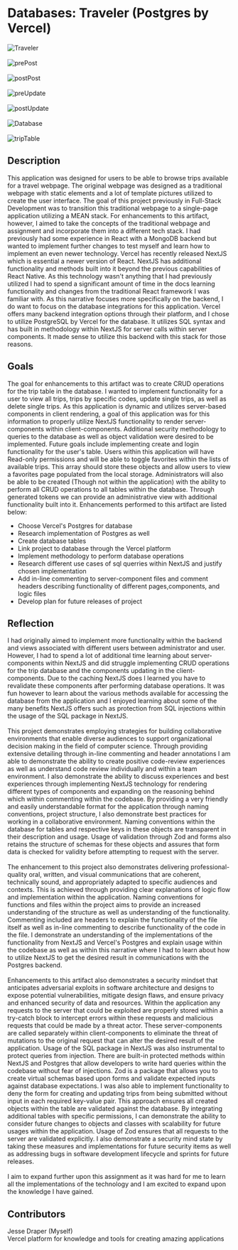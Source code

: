 
# Databases: Traveler (Postgres by Vercel)
![Traveler](./travelerPictures/1.png)<br/><br/>
![prePost](./travelerPictures/prePost.png) <br/><br/>
![postPost](./travelerPictures/postPost.png) <br/><br/>
![preUpdate](./travelerPictures/preUpdate.png) <br/><br/>
![postUpdate](./travelerPictures/postUpdate.png) <br/><br/>
![Database](./travelerPictures/database.png)<br/><br/>
![tripTable](./travelerPictures/tripTable.png)

## Description

This application was designed for users to be able to browse trips available for a travel webpage. The original webpage was designed as a traditional webpage with static elements and a lot of template pictures utilized to create the user interface. The goal of this project previously in Full-Stack Development was to transition this traditional webpage to a single-page application utilizing a MEAN stack. For enhancements to this artifact, however, I aimed to take the concepts of the traditional webpage and assignment and incorporate them into a different tech stack. I had previously had some experience in React with a MongoDB backend but wanted to implement further changes to test myself and learn how to implement an even newer technology. Vercel has recently released NextJS which is essential a newer version of React. NextJS has additional functionality and methods built into it beyond the previous capabilities of React Native. As this technology wasn't anything that I had previously utilized I had to spend a significant amount of time in the docs learning functionality and changes from the traditional React framework I was familiar with. As this narrative focuses more specifically on the backend, I do want to focus on the database integrations for this application. Vercel offers many backend integration options through their platform, and I chose to utilize PostgreSQL by Vercel for the database. It utilizes SQL syntax and has built in methodology within NextJS for server calls within server components. It made sense to utilize this backend with this stack for those reasons. 

## Goals

The goal for enhancements to this artifact was to create CRUD operations for the trip table in the database. I wanted to implement functionality for a user to view all trips, trips by specific codes, update single trips, as well as delete single trips. As this application is dynamic and utilizes server-based components in client rendering, a goal of this application was for this information to properly utilize NextJS functionality to render server-components within client-components. Additional security methodology to queries to the database as well as object validation were desired to be implemented. Future goals include implementing create and login functionality for the user's table. Users within this application will have Read-only permissions and will be able to toggle favorites within the lists of available trips. This array should store these objects and allow users to view a favorites page populated from the local storage. Administrators will also be able to be created (Though not within the application) with the ability to perform all CRUD operations to all tables within the database. Through generated tokens we can provide an administrative view with additional functionality built into it. Enhancements performed to this artifact are listed below: 
<ul>
  <li>Choose Vercel's Postgres for database</li>
  <li>Research implementation of Postgres as well</li>
  <li>Create database tables</li>
  <li>Link project to database through the Vercel platform</li>
  <li>Implement methodology to perform database operations</li>
  <li>Research different use cases of sql querries within NextJS and justify chosen implementation</li>
  <li>Add in-line commenting to server-component files and comment headers describing functionality of different pages,components, and logic files</li>
  <li>Develop plan for future releases of project</li>
</ul>

## Reflection

I had originally aimed to implement more functionality within the backend and views associated with different users between administrator and user. However, I had to spend a lot of additional time learning about server-components within NextJS and did struggle implementing CRUD operations for the trip database and the components updating in the client-components. Due to the caching NextJS does I learned you have to revalidate these components after performing database operations. It was fun however to learn about the various methods available for accessing the database from the application and I enjoyed learning about some of the many benefits NextJS offers such as protection from SQL injections within the usage of the SQL package in NextJS.<br/><br/>
This project demonstrates employing strategies for building collaborative environments that enable diverse audiences to support organizational decision making in the field of computer science. Through providing extensive detailing through in-line commenting and header annotations I am able to demonstrate the ability to create positive code-review experiences as well as understand code review individually and within a team environment. I also demonstrate the ability to discuss experiences and best experiences through implementing NextJS technology for rendering different types of components and expanding on the reasoning behind which within commenting within the codebase. By providing a very friendly and easily understandable format for the application through naming conventions, project structure, I also demonstrate best practices for working in a collaborative environment. Naming conventions within the database for tables and respective keys in these objects are transparent in their description and usage. Usage of validation through Zod and forms also retains the structure of schemas for these objects and assures that form data is checked for validity before attempting to request with the server. 
<br/><br/>
The enhancement to this project also demonstrates delivering professional-quality oral, written, and visual communications that are coherent, technically sound, and appropriately adapted to specific audiences and contexts. This is achieved through providing clear explanations of logic flow and implementation within the application. Naming conventions for functions and files within the project aims to provide an increased understanding of the structure as well as understanding of the functionality. Commenting included are headers to explain the functionality of the file itself as well as in-line commenting to describe functionality of the code in the file. I demonstrate an understanding of the implementations of the functionality from NextJS and Vercel's Postgres and explain usage within the codebase as well as within this narrative where I had to learn about how to utilize NextJS to get the desired result in communications with the Postgres backend. 
<br/><br/>
Enhancements to this artifact also demonstrates a security mindset that anticipates adversarial exploits in software architecture and designs to expose potential vulnerabilities, mitigate design flaws, and ensure privacy and enhanced security of data and resources. Within the application any requests to the server that could be exploited are properly stored within a try-catch block to intercept errors within these requests and malicious requests that could be made by a threat actor. These server-components are called separately within client-components to eliminate the threat of mutations to the original request that can alter the desired result of the application. Usage of the SQL package in NextJS was also instrumental to protect queries from injection. There are built-in protected methods within NextJS and Postgres that allow developers to write hard queries within the codebase without fear of injections. Zod is a package that allows you to create virtual schemas based upon forms and validate expected inputs against database expectations. I was also able to implement functionality to deny the form for creating and updating trips from being submitted without input in each required key-value pair. This approach ensures all created objects within the table are validated against the database. By integrating additional tables with specific permissions, I can demonstrate the ability to consider future changes to objects and classes with scalability for future usages within the application. Usage of Zod ensures that all requests to the server are validated explicitly. I also demonstrate a security mind state by taking these measures and implementations for future security items as well as addressing bugs in software development lifecycle and sprints for future releases. 
 <br/><br/>
I aim to expand further upon this assignment as it was hard for me to learn all the implementations of the technology and I am excited to expand upon the knowledge I have gained.

## Contributors
Jesse Draper (Myself)<br/>
Vercel platform for knowledge and tools for creating amazing applications
